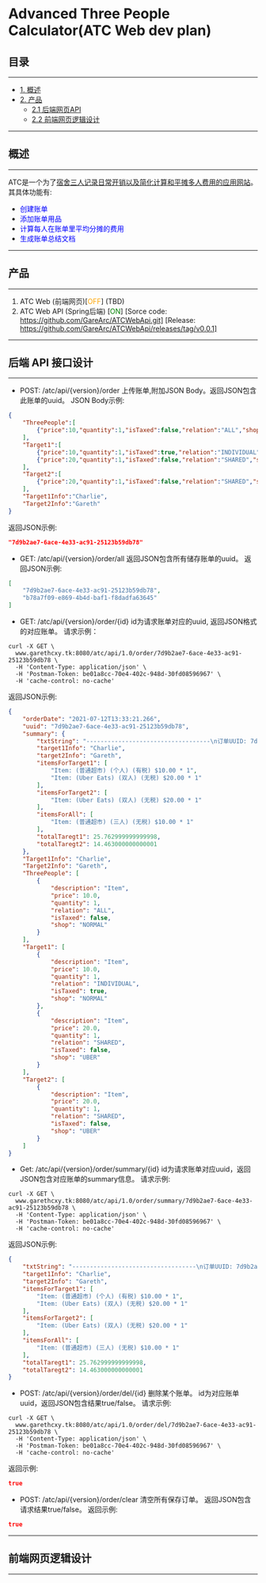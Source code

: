 # Advanced Three People Calculator(ATC Web dev plan)

## 目录
-----
* [1. 概述](#1)
* [2. 产品](#2)
    * [2.1 后端网页API](#2.1)
    * [2.2 前端网页逻辑设计](#2.2)
-----

<h2 id="1">概述</h2>

-----
ATC是一个为了<u>宿舍三人记录日常开销以及简化计算和平摊多人费用的应用网站</u>。其具体功能有: 
* <font color="blue">创建账单</font>
* <font color="blue">添加账单用品</font>
* <font color="blue">计算每人在账单里平均分摊的费用</font>
* <font color="blue">生成账单总结文档</font>
-----

<h2 id="2">产品</h2>

-----
1. ATC Web (前端网页)\[<font color="orange">OFF</font>\]
(TBD)
2. ATC Web API (Spring后端) \[<font color="green">ON</font>\]
[Sorce code: https://github.com/GareArc/ATCWebApi.git]
[Release: https://github.com/GareArc/ATCWebApi/releases/tag/v0.0.1]

-----

<h2 id="2.1">后端 API 接口设计</h2>

-----
* POST: /atc/api/{version}/order 
上传账单,附加JSON Body。返回JSON包含此账单的uuid。
JSON Body示例:
```json    
{   
    "ThreePeople":[
        {"price":10,"quantity":1,"isTaxed":false,"relation":"ALL","shop":"NORMAL"}
    ],
    "Target1":[
        {"price":10,"quantity":1,"isTaxed":true,"relation":"INDIVIDUAL","shop":"NORMAL"},
        {"price":20,"quantity":1,"isTaxed":false,"relation":"SHARED","shop":"UBER"}
    ],
    "Target2":[
        {"price":20,"quantity":1,"isTaxed":false,"relation":"SHARED","shop":"UBER"}
    ],
    "Target1Info":"Charlie",
    "Target2Info":"Gareth"
}
```
返回JSON示例:
```json
"7d9b2ae7-6ace-4e33-ac91-25123b59db78"
```

* GET: /atc/api/{version}/order/all
返回JSON包含所有储存账单的uuid。
返回JSON示例:
```json
[
    "7d9b2ae7-6ace-4e33-ac91-25123b59db78",
    "b78a7f09-e869-4b4d-baf1-f8dadfa63645"
]
```

* GET: /atc/api/{version}/order/{id}
id为请求账单对应的uuid, 返回JSON格式的对应账单。
请求示例：
```
curl -X GET \
  www.garethcxy.tk:8080/atc/api/1.0/order/7d9b2ae7-6ace-4e33-ac91-25123b59db78 \
  -H 'Content-Type: application/json' \
  -H 'Postman-Token: be01a8cc-70e4-402c-948d-30fd08596967' \
  -H 'cache-control: no-cache'
```
返回JSON示例:
```json
{
    "orderDate": "2021-07-12T13:33:21.266",
    "uuid": "7d9b2ae7-6ace-4e33-ac91-25123b59db78",
    "summary": {
        "txtString": "-----------------------------------\n订单UUID: 7d9b2ae7-6ace-4e33-ac91-25123b59db78\n创建时间: 2021-07-12 13:33:21\n账单对象: Charlie, Gareth\n-----------------------------------\n三人物品: \n    Item: (普通超市) (三人) (无税) $10.00 * 1\n-----------------------------------\nCharlie: \n    Item: (普通超市) (个人) (有税) $10.00 * 1\n    Item: (Uber Eats) (双人) (无税) $20.00 * 1\n-----------------------------------\nGareth: \n    Item: (Uber Eats) (双人) (无税) $20.00 * 1\n-----------------------------------\nCharlie: 25.762999999999998Gareth: 14.463000000000001\nEnd.",
        "target1Info": "Charlie",
        "target2Info": "Gareth",
        "itemsForTarget1": [
            "Item: (普通超市) (个人) (有税) $10.00 * 1",
            "Item: (Uber Eats) (双人) (无税) $20.00 * 1"
        ],
        "itemsForTarget2": [
            "Item: (Uber Eats) (双人) (无税) $20.00 * 1"
        ],
        "itemsForAll": [
            "Item: (普通超市) (三人) (无税) $10.00 * 1"
        ],
        "totalTaregt1": 25.762999999999998,
        "totalTaregt2": 14.463000000000001
    },
    "Target1Info": "Charlie",
    "Target2Info": "Gareth",
    "ThreePeople": [
        {
            "description": "Item",
            "price": 10.0,
            "quantity": 1,
            "relation": "ALL",
            "isTaxed": false,
            "shop": "NORMAL"
        }
    ],
    "Target1": [
        {
            "description": "Item",
            "price": 10.0,
            "quantity": 1,
            "relation": "INDIVIDUAL",
            "isTaxed": true,
            "shop": "NORMAL"
        },
        {
            "description": "Item",
            "price": 20.0,
            "quantity": 1,
            "relation": "SHARED",
            "isTaxed": false,
            "shop": "UBER"
        }
    ],
    "Target2": [
        {
            "description": "Item",
            "price": 20.0,
            "quantity": 1,
            "relation": "SHARED",
            "isTaxed": false,
            "shop": "UBER"
        }
    ]
}
```

* Get: /atc/api/{version}/order/summary/{id}
id为请求账单对应uuid，返回JSON包含对应账单的summary信息。
请求示例:
```
curl -X GET \
  www.garethcxy.tk:8080/atc/api/1.0/order/summary/7d9b2ae7-6ace-4e33-ac91-25123b59db78 \
  -H 'Content-Type: application/json' \
  -H 'Postman-Token: be01a8cc-70e4-402c-948d-30fd08596967' \
  -H 'cache-control: no-cache'
```
返回JSON示例:
```json
{
    "txtString": "-----------------------------------\n订单UUID: 7d9b2ae7-6ace-4e33-ac91-25123b59db78\n创建时间: 2021-07-12 13:33:21\n账单对象: Charlie, Gareth\n-----------------------------------\n三人物品: \n    Item: (普通超市) (三人) (无税) $10.00 * 1\n-----------------------------------\nCharlie: \n    Item: (普通超市) (个人) (有税) $10.00 * 1\n    Item: (Uber Eats) (双人) (无税) $20.00 * 1\n-----------------------------------\nGareth: \n    Item: (Uber Eats) (双人) (无税) $20.00 * 1\n-----------------------------------\nCharlie: 25.762999999999998Gareth: 14.463000000000001\nEnd.",
    "target1Info": "Charlie",
    "target2Info": "Gareth",
    "itemsForTarget1": [
        "Item: (普通超市) (个人) (有税) $10.00 * 1",
        "Item: (Uber Eats) (双人) (无税) $20.00 * 1"
    ],
    "itemsForTarget2": [
        "Item: (Uber Eats) (双人) (无税) $20.00 * 1"
    ],
    "itemsForAll": [
        "Item: (普通超市) (三人) (无税) $10.00 * 1"
    ],
    "totalTaregt1": 25.762999999999998,
    "totalTaregt2": 14.463000000000001
}
```

* POST: /atc/api/{version}/order/del/{id}
删除某个账单。
id为对应账单uuid，返回JSON包含结果true/false。
请求示例:
```
curl -X GET \
  www.garethcxy.tk:8080/atc/api/1.0/order/del/7d9b2ae7-6ace-4e33-ac91-25123b59db78 \
  -H 'Content-Type: application/json' \
  -H 'Postman-Token: be01a8cc-70e4-402c-948d-30fd08596967' \
  -H 'cache-control: no-cache'
```
返回示例:
```json
true
```

* POST: /atc/api/{version}/order/clear
清空所有保存订单。
返回JSON包含请求结果true/false。
返回示例:
```json
true
```
-----

<h2 id="2.2">前端网页逻辑设计</h2>

-----





